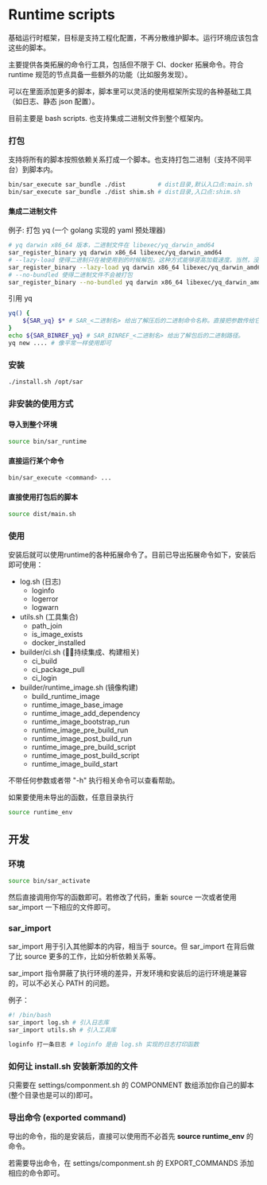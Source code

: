 # Runtime scripts

基础运行时框架，目标是支持工程化配置，不再分散维护脚本。运行环境应该包含这些的脚本。

主要提供各类拓展的命令行工具，包括但不限于 CI、docker 拓展命令。符合 runtime 规范的节点具备一些额外的功能（比如服务发现）。

可以在里面添加更多的脚本，脚本里可以灵活的使用框架所实现的各种基础工具（如日志、静态 json 配置）。

目前主要是 bash scripts. 也支持集成二进制文件到整个框架内。



### 打包

支持将所有的脚本按照依赖关系打成一个脚本。也支持打包二进制（支持不同平台）到脚本内。

```bash
bin/sar_execute sar_bundle ./dist         # dist目录,默认入口点:main.sh
bin/sar_execute sar_bundle ./dist shim.sh # dist目录,入口点:shim.sh
```

#### 集成二进制文件

例子: 打包 yq (一个 golang 实现的 yaml 预处理器)

```bash
# yq darwin x86_64 版本，二进制文件在 libexec/yq_darwin_amd64
sar_register_binary yq darwin x86_64 libexec/yq_darwin_amd64
# --lazy-load 使得二进制只在被使用到的时候解包。这种方式能够提高加载速度。当然，没有打包就没有解包的说法，--lazy-load 只影响打包后的文件。
sar_register_binary --lazy-load yq darwin x86_64 libexec/yq_darwin_amd64
# --no-bundled 使得二进制文件不会被打包
sar_register_binary --no-bundled yq darwin x86_64 libexec/yq_darwin_amd64
```

引用 yq

```bash
yq() {
    ${SAR_yq} $* # SAR_<二进制名> 给出了解压后的二进制命令名称。直接把参数传给它。
}
echo ${SAR_BINREF_yq} # SAR_BINREF_<二进制名> 给出了解包后的二进制路径。
yq new .... # 像平常一样使用即可
```



### 安装

```bash
./install.sh /opt/sar
```



### 非安装的使用方式

#### 导入到整个环境

```bash
source bin/sar_runtime
```

#### 直接运行某个命令

```bash
bin/sar_execute <command> ...
```

#### 直接使用打包后的脚本

```bash
source dist/main.sh
```



### 使用

安装后就可以使用runtime的各种拓展命令了。目前已导出拓展命令如下，安装后即可使用：

- log.sh (日志)
  - loginfo
  - logerror
  - logwarn
- utils.sh (工具集合)
  - path_join
  - is_image_exists
  - docker_installed
- builder/ci.sh (持续集成、构建相关)
  - ci_build
  - ci_package_pull
  - ci_login
- builder/runtime_image.sh (镜像构建)
  - build_runtime_image
  - runtime_image_base_image
  - runtime_image_add_dependency
  - runtime_image_bootstrap_run
  - runtime_image_pre_build_run
  - runtime_image_post_build_run
  - runtime_image_pre_build_script
  - runtime_image_post_build_script
  - runtime_image_build_start

不带任何参数或者带 "-h" 执行相关命令可以查看帮助。

如果要使用未导出的函数，任意目录执行

```bash
source runtime_env
```

## 开发

### 环境

```bash
source bin/sar_activate
```

然后直接调用你写的函数即可。若修改了代码，重新 source 一次或者使用 sar_import 一下相应的文件即可。

### sar_import

sar_import 用于引入其他脚本的内容，相当于 source。但 sar_import 在背后做了比 source 更多的工作，比如分析依赖关系等。

sar_import 指令屏蔽了执行环境的差异，开发环境和安装后的运行环境是兼容的，可以不必关心 PATH 的问题。

例子：

```bash
#! /bin/bash
sar_import log.sh # 引入日志库
sar_import utils.sh # 引入工具库

loginfo 打一条日志 # loginfo 是由 log.sh 实现的日志打印函数
```

### 如何让 install.sh 安装新添加的文件

只需要在 settings/componment.sh 的 COMPONMENT 数组添加你自己的脚本(整个目录也是可以的)即可。

### 导出命令 (exported command)

导出的命令，指的是安装后，直接可以使用而不必首先 **source runtime_env** 的命令。

若需要导出命令，在 settings/componment.sh 的 EXPORT_COMMANDS 添加相应的命令即可。